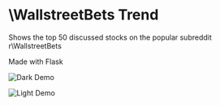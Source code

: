# \WallstreetBets Trend

Shows the top 50 discussed stocks on the popular subreddit r\WallstreetBets

Made with Flask

![Dark Demo](https://github.com/sameerfidai/wallstreetbets-trend/blob/main/dark-demo.png)


![Light Demo](https://github.com/sameerfidai/wallstreetbets-trend/blob/main/light-demo.png)

